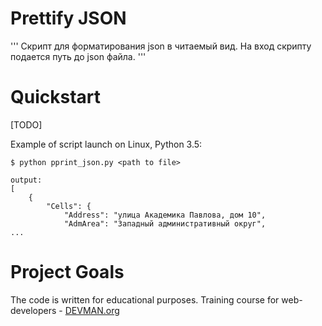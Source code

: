 # Prettify JSON

'''
Скрипт для форматирования json в читаемый вид.
На вход скрипту подается путь до json файла.
'''

# Quickstart

[TODO]

Example of script launch on Linux, Python 3.5:

```#!bash
$ python pprint_json.py <path to file>

output:
[
    {
        "Cells": {
            "Address": "улица Академика Павлова, дом 10",
            "AdmArea": "Западный административный округ",
...
```


# Project Goals

The code is written for educational purposes. Training course for web-developers - [DEVMAN.org](https://devman.org)
